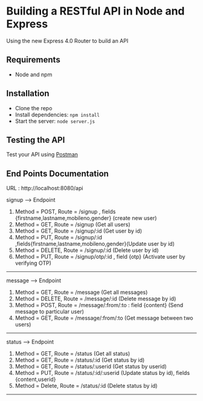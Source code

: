# Building a RESTful API in Node and Express

Using the new Express 4.0 Router to build an API


## Requirements

- Node and npm

## Installation

- Clone the repo
- Install dependencies: `npm install`
- Start the server: `node server.js`

## Testing the API
Test your API using [Postman](https://chrome.google.com/webstore/detail/postman-rest-client-packa/fhbjgbiflinjbdggehcddcbncdddomop)

## End Points Documentation

URL : http://localhost:8080/api

signup --> Endpoint

1. Method = POST, Route = /signup , fields {firstname,lastname,mobileno,gender} (create new user)
2. Method = GET, Route = /signup (Get all users)
3. Method = GET, Route = /signup/:id (Get user by id)
4. Method = PUT, Route = /signup/:id ,fields{firstname,lastname,mobileno,gender}(Update user by id)
5. Method = DELETE, Route = /signup/:id (Delete user by id)
6. Method = PUT, Route = /signup/otp/:id , field {otp} (Activate user by verifying OTP)
---------------------------------------------------------------------

message --> Endpoint

1. Method = GET, Route = /message (Get all messages)
2. Method = DELETE, Route = /message/:id (Delete message by id)
3. Method = POST, Route = /message/:from/:to : field {content} (Send message to particular user)
4. Method = GET, Route = /message/:from/:to (Get message between two users)
---------------------------------------------------------------------

status --> Endpoint

1. Method = GET, Route = /status (Get all status)
2. Method = GET, Route = /status/:id (Get status by id)
3. Method = GET, Route = /status/:userid (Get status by userid)
4. Method = PUT, Route = /status/:id/:userid (Update status by id), fields {content,userid}
5. Method = Delete, Route = /status/:id (Delete status by id)
---------------------------------------------------------------------
